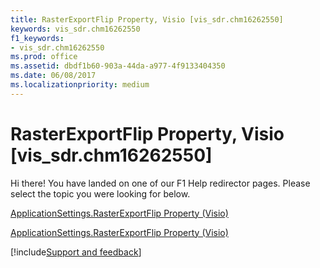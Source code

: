 ```yaml
---
title: RasterExportFlip Property, Visio [vis_sdr.chm16262550]
keywords: vis_sdr.chm16262550
f1_keywords:
- vis_sdr.chm16262550
ms.prod: office
ms.assetid: dbdf1b60-903a-44da-a977-4f9133404350
ms.date: 06/08/2017
ms.localizationpriority: medium
---
```



# RasterExportFlip Property, Visio [vis_sdr.chm16262550]

Hi there! You have landed on one of our F1 Help redirector pages. Please select the topic you were looking for below.

[ApplicationSettings.RasterExportFlip Property (Visio)](https://msdn.microsoft.com/library/7d81d032-86d6-152c-d067-78f4cfdb91a5.aspx)

[ApplicationSettings.RasterExportFlip Property (Visio)](https://msdn.microsoft.com/library/1aa94fd4-7d2e-a2db-3291-c86ac4e22573%28Office.15%29.aspx)

[!include[Support and feedback](~/includes/feedback-boilerplate.md)]